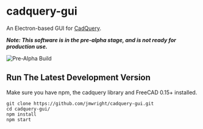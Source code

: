 # cadquery-gui
An Electron-based GUI for [CadQuery](https://github.com/dcowden/cadquery/blob/master/README.md). 

***Note: This software is in the pre-alpha stage, and is not ready for production use.***

![Pre-Alpha Build](http://innovationsts.com/images/blog/gui_pre_alpha_version_04_09_16.png)

## Run The Latest Development Version

Make sure you have npm, the cadquery library and FreeCAD 0.15+ installed.

```
git clone https://github.com/jmwright/cadquery-gui.git
cd cadquery-gui/
npm install
npm start
```
